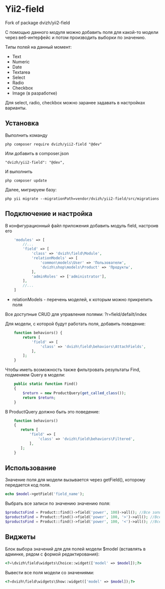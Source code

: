 Yii2-field
==========

Fork of package dvizh/yii2-field

С помощью данного модуля можно добавить поля для какой-то модели через веб-интерфейс и потом производить выборки по значению.

Типы полей на данный момент:

* Text
* Numeric
* Date
* Textarea
* Select
* Radio
* Checkbox
* Image (в разработке)

Для select, radio, checkbox можно заранее задавать в настройках варианты.

Установка
---------------------------------

Выполнить команду

```
php composer require dvizh/yii2-field "@dev"
```

Или добавить в composer.json

```
"dvizh/yii2-field": "@dev",
```

И выполнить

```
php composer update
```

Далее, мигрируем базу:

```
php yii migrate --migrationPath=vendor/dvizh/yii2-field/src/migrations
```

Подключение и настройка
---------------------------------

В конфигурационный файл приложения добавить модуль field, настроив его

```php
    'modules' => [
        //...
        'field' => [
            'class' => 'dvizh\field\Module',
            'relationModels' => [
                'common\models\User' => 'Пользователи',
                'dvizh\shop\models\Product' => 'Продукты',
            ],
            'adminRoles' => ['administrator'],
        ],
        //...
    ]
```

* relationModels - перечень моделей, к которым можно прикрепить поля

Все доступные CRUD для управления полями: ?r=field/defailt/index

Для модели, с которой будут работать поля, добавить поведение:

```php 
    function behaviors() {
        return [
            'field' => [
                'class' => 'dvizh\field\behaviors\AttachFields',
            ],
        ];
    }
```

Чтобы иметь возможность также фильтровать результаты Find, подменяем Query в модели:

```php
    public static function Find()
    {
        $return = new ProductQuery(get_called_class());
        return $return;
    }
```

В ProductQuery должно быть это поведение:

```php
    function behaviors()
    {
       return [
           'field' => [
               'class' => 'dvizh\field\behaviors\Filtered',
           ],
       ];
    }
```

Использование
---------------------------------

Значение поля для модели вызывается через getField(), которому передается код поля.

```php
echo $model->getField('field_name');
```

Выбрать все записи по значению значению поля:

```php
$productsFind = Product::find()->field('power', 100)->all(); //Все записи с power=100
$productsFind = Product::find()->field('power', 100, '>')->all(); //Все записи с power>100
$productsFind = Product::find()->field('power', 100, '<')->all(); //Все записи с power<100
```

Виджеты
---------------------------------

Блок выбора значений для для полей модели $model (вставлять в админке, рядом с формой редактирования):

```php
<?=\dvizh\field\widgets\Choice::widget(['model' => $model]);?>
```

Вывести все поля модели со значениями:
```php
<?=dvizh\field\widgets\Show::widget(['model' => $model]);?>		
```
